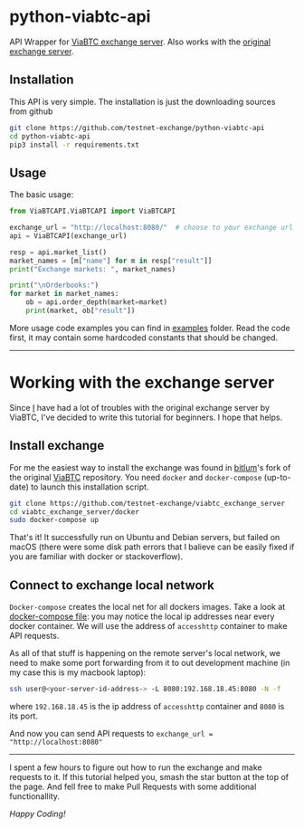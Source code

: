 # python-viabtc-api
API Wrapper for [ViaBTC exchange server](https://github.com/testnet-exchange/viabtc_exchange_server). Also works with the [original exchange server](http://github.com/viabtc/viabtc_exchange_server).

## Installation

This API is very simple. The installation is just the downloading sources from github

``` bash
git clone https://github.com/testnet-exchange/python-viabtc-api
cd python-viabtc-api
pip3 install -r requirements.txt
```

## Usage

The basic usage:

``` python
from ViaBTCAPI.ViaBTCAPI import ViaBTCAPI

exchange_url = "http://localhost:8080/"  # choose to your exchange url
api = ViaBTCAPI(exchange_url)

resp = api.market_list()
market_names = [m["name"] for m in resp["result"]]
print("Exchange markets: ", market_names)

print("\nOrderbooks:")
for market in market_names:
    ob = api.order_depth(market=market)
    print(market, ob["result"])
```

More usage code examples you can find in [examples](https://github.com/testnet-exchange/python-viabtc-api/blob/master/examples) folder. Read the code first, it may contain some hardcoded constants that should be changed.

---

# Working with the exchange server

Since [I](https://github.com/ohld) have had a lot of troubles with the original exchange server by ViaBTC, I've decided to write this tutorial for beginners. I hope that helps.

## Install exchange

For me the easiest way to install the exchange was found in [bitlum](https://github.com/bitlum)'s fork of the original [ViaBTC](https://github.com/viabtc/viabtc_exchange_server) repository. You need `docker` and `docker-compose` (up-to-date) to launch this installation script. 

``` bash
git clone https://github.com/testnet-exchange/viabtc_exchange_server
cd viabtc_exchange_server/docker
sudo docker-compose up
```

That's it! It successfully run on Ubuntu and Debian servers, but failed on macOS (there were some disk path errors that I balieve can be easily fixed if you are familiar with docker or stackoverflow).

## Connect to exchange local network

`Docker-compose` creates the local net for all dockers images. Take a look at [docker-compose file](https://github.com/bitlum/viabtc_exchange_server/blob/master/docker/docker-compose.yml): you may notice the local ip addresses near every docker container. We will use the address of `accesshttp` container to make API requests. 

As all of that stuff is happening on the remote server's local network, we need to make some port forwarding from it to out development machine (in my case this is my macbook laptop):

``` bash
ssh user@<your-server-id-address-> -L 8080:192.168.18.45:8080 -N -f
```

where `192.168.18.45` is the ip address of `accesshttp` container and `8080` is its port. 

And now you can send API requests to `exchange_url = "http://localhost:8080"`

----

I spent a few hours to figure out how to run the exchange and make requests to it. If this tutorial helped you, smash the star button at the top of the page. And fell free to make Pull Requests with some additional functionallity. 

*Happy Coding!*
